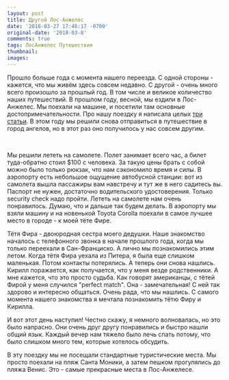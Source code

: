 ```yaml
---
layout: post
title: Другой Лос-Анжелес
date: '2018-03-27 17:46:17 -0700'
original-date: '2018-03-8'
comments: true
tags: ЛосАнжелес Путешествия
thumbnail: 
images: 
---
```


Прошло больше года с момента нашего переезда. С одной стороны - кажется, что мы живём здесь совсем недавно. С другой - очень много всего произошло за прошлый год. В том числе и великое количество наших путешествий. В прошлом году, весной, мы ездили в Лос-Анжелес. Мы поехали на машине, и посетили там основные достопримечательности. Про нашу поездку я написала целых <a href="https://karmelalla.com/tag/%D0%BB%D0%BE%D1%81%D0%B0%D0%BD%D0%B6%D0%B5%D0%BB%D0%B5%D1%81/">три статьи</a>. 
В этом году мы решили снова отправиться в путешествие в город ангелов, но в этот раз оно получилось у нас совсем другим.
<!--separate--> 
Мы решили лететь на самолете. Полет занимает всего час, а билет туда-обратно стоил $100 с человека. За такую цены брать с собой можно было только рюкзак, что нам сэкономило время и силы. В аэропорту есть небольшое ощущение автобусной станции: вот из самолета вышла пассажиры вам навстречу и тут же в него садитесь вы. Паспорт не нужен, достаточно водительского удостоверения. Только security check надо пройти. Лететь на самолете нам очень понравилось. Думаю, что и дальше так будем делать. 
В аэропорту мы взяли машину и на новенькой Toyota Corolla поехали в самое лучшее место в городе - к моей тёте Фире. 

Тётя Фира - двоюродная сестра моего дедушки. Наше знакомство началось с телефонного звонка в начале прошлого года, когда мы только переехали в Сан-Франциско. А лично мы познакомились этим летом. Когда тётя Фира уехала из Питера, я была еще слишком маленькая. Потом контакты потерялись. А теперь они снова нашлись. Кирилл поражается, как получается, что у меня везде родственники. А мне кажется, что это просто судьба. Как говорят американцы, с тётей Фирой у меня случился "perfect match". Она - замечательная! С ней так здорово и интересно общаться. Очень рада, что мы нашлись. С самого момента нашего знакомства я мечтала познакомить тётю Фиру и Кирилла.

И вот этот день наступил! Честно скажу, я немного волновалась, но это было напрасно. Они очень друг другу понравились и быстро нашли общий язык. Каждый вечер нам тяжело было лечь спать потому, что было слишком много тем, которые хотелось обсудить. 

В эту поездку мы не посещали стандартные туристические места. Мы просто поехали на пляж Санта Моники, а затем пешком прогулялись до пляжа Венис. Это - самые прекрасные места в Лос-Анжелесе. 
